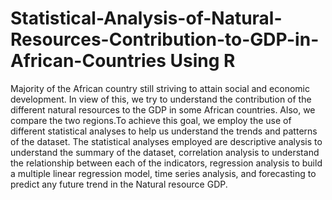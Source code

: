 # Statistical-Analysis-of-Natural-Resources-Contribution-to-GDP-in-African-Countries Using R


Majority of the African country still striving to attain social and economic development. In view of this, we try to understand the contribution of the different natural resources to the GDP in some African countries. Also, we compare the two regions.To achieve this goal, we employ the use of different statistical analyses to help us understand the trends and patterns of the dataset. The statistical analyses employed are descriptive analysis to understand the summary of the dataset, correlation analysis to understand the relationship between each of the indicators, regression analysis to build a multiple linear regression model, time series analysis, and forecasting to predict any future trend in the Natural resource GDP.

